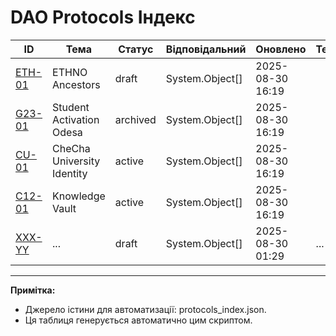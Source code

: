﻿# DAO Protocols  Індекс

| ID | Тема | Статус | Відповідальний | Оновлено | Теги |
|---|---|---|---|---|---|
| [ETH-01](../checha/checha-core/C12/Protocols/checha/checha-core/C12/Protocols/draft/ETH-01_ETHNO-Ancestors.md) | ETHNO Ancestors | draft | System.Object[] | 2025-08-30 16:19 |  |
| [G23-01](../checha/checha-core/C12/Protocols/checha/checha-core/C12/Protocols/archived/G23-01_Student-Activation-Odesa.md) | Student Activation Odesa | archived | System.Object[] | 2025-08-30 16:19 |  |
| [CU-01](../checha/checha-core/C12/Protocols/checha/checha-core/C12/Protocols/active/CU-01_CheCha-University-Identity.md) | CheCha University Identity | active | System.Object[] | 2025-08-30 16:19 |  |
| [C12-01](../checha/checha-core/C12/Protocols/checha/checha-core/C12/Protocols/active/C12-01_Knowledge-Vault.md) | Knowledge Vault | active | System.Object[] | 2025-08-30 16:19 |  |
| [XXX-YY](../checha/checha-core/C12/Protocols/checha/checha-core/C12/Protocols/draft/XXX-YY_.md) | ... | draft | System.Object[] | 2025-08-30 01:29 | ... |

---

 **Примітка:**
- Джерело істини для автоматизації: protocols_index.json.
- Ця таблиця генерується автоматично цим скриптом.